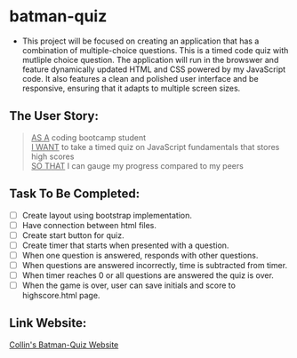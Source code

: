 # batman-quiz
* This project will be focused on creating an application that has a combination of multiple-choice questions. This is a timed code quiz with mutliple choice question. The application will run in the browswer and feature dynamically updated HTML and CSS powered by my JavaScript code. It also features a clean and polished user interface and be responsive, ensuring that it adapts to multiple screen sizes.


## The User Story:
> <ins>AS A</ins> coding bootcamp student\
> <ins>I WANT</ins> to take a timed quiz on JavaScript fundamentals that stores high scores\
> <ins>SO THAT</ins> I can gauge my progress compared to my peers

## Task To Be Completed:
- [ ] Create layout using bootstrap implementation.
- [ ] Have connection between html files.
- [ ] Create start button for quiz.
- [ ] Create timer that starts when presented with a question.
- [ ] When one question is answered, responds with other questions.
- [ ] When questions are answered incorrectly, time is subtracted from timer.
- [ ] When timer reaches 0 or all questions are answered the quiz is over.
- [ ] When the game is over, user can save initials and score to highscore.html page.

## Link Website:
[Collin's Batman-Quiz Website](https://collinlanie12.github.io/batman-quiz/)